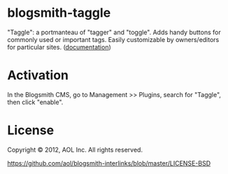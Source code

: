 blogsmith-taggle
====================

"Taggle": a portmanteau of "tagger" and "toggle". Adds handy buttons for commonly used or important tags. Easily customizable by owners/editors for particular sites. (<a href="http://wiki.office.aol.com/wiki/Blogsmith/Plugins/Taggle">documentation</a>)

Activation
==========

In the Blogsmith CMS, go to Management >> Plugins, search for "Taggle", then click "enable".


License
=======

Copyright © 2012, AOL Inc. All rights reserved.

https://github.com/aol/blogsmith-interlinks/blob/master/LICENSE-BSD
